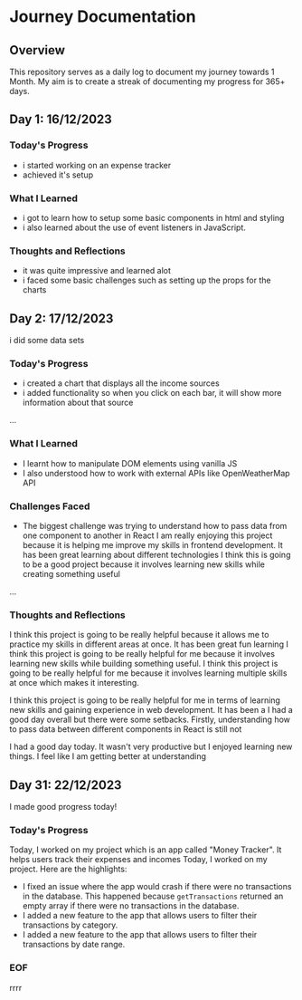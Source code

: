 # Journey Documentation

## Overview

This repository serves as a daily log to document my journey towards 1 Month. My aim is to create a streak of documenting my progress for 365+ days.

## Day 1: 16/12/2023

### Today's Progress

- i started working on an expense tracker
- achieved it's setup

### What I Learned

- i got to learn how to setup some basic components in html and styling
- i also learned about the use of event listeners in JavaScript.

### Thoughts and Reflections

- it was quite impressive and learned alot
- i faced some basic challenges such as setting up the props for the charts

## Day 2: 17/12/2023
i did some data sets

### Today's Progress
- i created a chart that displays all the income sources
- i added functionality so when you click on each bar, it will show more information about that source


...

### What I Learned
- I learnt how to manipulate DOM elements using vanilla JS
- I also understood how to work with external APIs like OpenWeatherMap API
### Challenges Faced
- The biggest challenge was trying to understand how to pass data from one component to another in React
I am really enjoying this project because it is helping me improve my skills in frontend development. It has been great learning about different technologies
I think this is going to be a good project because it involves learning new skills while creating something useful</s>


...

### Thoughts and Reflections
I think this project is going to be really helpful because it allows me to practice my skills in different areas at once. It has been great fun learning
I think this project is going to be really helpful for me because it involves learning new skills while building something useful.
I think this project is going to be really helpful for me because it involves learning multiple skills at once which makes it interesting.


I think this project is going to be really helpful for me in terms of learning new skills and gaining experience in web development. It has been a
I had a good day overall but there were some setbacks. Firstly, understanding how to pass data between different components in React is still not



I had a good day today. It wasn't very productive but I enjoyed learning new things. I feel like I am getting better at understanding


## Day 31: 22/12/2023
I made good progress today!
### Today's Progress
Today, I worked on my project which is an app called "Money Tracker". It helps users track their expenses and incomes
Today, I worked on my project. Here are the highlights:
- I fixed an issue where the app would crash if there were no transactions in the database. This happened because `getTransactions` returned an
  empty array if there were no transactions in the database.
- I added a new feature to the app that allows users to filter their transactions by category.
- I added a new feature to the app that allows users to
filter their transactions by date range.

### EOF
rrrr
